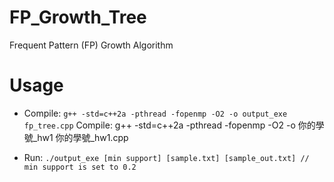 # FP_Growth_Tree
Frequent Pattern (FP) Growth Algorithm


# Usage

- Compile: 
`g++ -std=c++2a -pthread -fopenmp -O2 -o output_exe fp_tree.cpp`
Compile: g++ -std=c++2a -pthread -fopenmp -O2 -o 你的學號_hw1 你的學號_hw1.cpp

- Run: 
`./output_exe [min support] [sample.txt] [sample_out.txt] // min support is set to 0.2`


